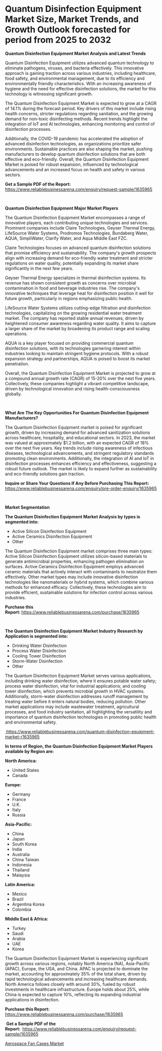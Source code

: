 <p><h1>Quantum Disinfection Equipment Market Size, Market Trends, and Growth Outlook forecasted for period from 2025 to 2032</h1></p><p><strong>Quantum Disinfection Equipment Market Analysis and Latest Trends</strong></p>
<p><p>Quantum Disinfection Equipment utilizes advanced quantum technology to eliminate pathogens, viruses, and bacteria effectively. This innovative approach is gaining traction across various industries, including healthcare, food safety, and environmental management, due to its efficiency and environmentally friendly characteristics. With an increasing awareness of hygiene and the need for effective disinfection solutions, the market for this technology is witnessing significant growth.</p><p>The Quantum Disinfection Equipment Market is expected to grow at a CAGR of 14.1% during the forecast period. Key drivers of this market include rising health concerns, stricter regulations regarding sanitation, and the growing demand for non-toxic disinfecting methods. Recent trends highlight the integration of IoT and AI technologies, enhancing monitoring and control of disinfection processes. </p><p>Additionally, the COVID-19 pandemic has accelerated the adoption of advanced disinfection technologies, as organizations prioritize safer environments. Sustainable practices are also shaping the market, pushing manufacturers to develop quantum disinfection solutions that are both effective and eco-friendly. Overall, the Quantum Disinfection Equipment Market is poised for robust expansion, influenced by technological advancements and an increased focus on health and safety in various sectors.</p></p>
<p><strong>Get a Sample PDF of the Report:&nbsp;</strong> <a href="https://www.reliablebusinessarena.com/enquiry/request-sample/1635965?utm_campaign=2992&utm_medium=2&utm_source=Github&utm_content=ia&utm_term=23032025&utm_id=quantum-disinfection-equipment">https://www.reliablebusinessarena.com/enquiry/request-sample/1635965</a></p>
<p>&nbsp;</p>
<p><strong>Quantum Disinfection Equipment Major Market Players</strong></p>
<p><p>The Quantum Disinfection Equipment Market encompasses a range of innovative players, each contributing unique technologies and services. Prominent companies include Claire Technologies, Geyser Thermal Energy, LifeSource Water Systems, Prodromos Technologies, Bundaberg Water, AQUA, SimpliWater, Clarify Water, and Aqua Middle East FZC. </p><p>Claire Technologies focuses on advanced quantum disinfection solutions that promise efficiency and sustainability. The company's growth prospects align with increasing demand for eco-friendly water treatment and stricter regulations on water quality, potentially expanding its market share significantly in the next few years.</p><p>Geyser Thermal Energy specializes in thermal disinfection systems. Its revenue has shown consistent growth as concerns over microbial contamination in food and beverage industries rise. The company's innovative techniques that leverage heat for disinfection position it well for future growth, particularly in regions emphasizing public health.</p><p>LifeSource Water Systems utilizes cutting-edge filtration and disinfection technologies, capitalizing on the growing residential water treatment market. The company has reported stable annual revenues, driven by heightened consumer awareness regarding water quality. It aims to capture a larger share of the market by broadening its product range and scaling operations.</p><p>AQUA is a key player focused on providing commercial quantum disinfection solutions, with its technologies garnering interest within industries looking to maintain stringent hygiene protocols. With a robust expansion strategy and partnerships, AQUA is poised to boost its market penetration.</p><p>Overall, the Quantum Disinfection Equipment Market is projected to grow at a compound annual growth rate (CAGR) of 15-20% over the next five years. Collectively, these companies highlight a vibrant competitive landscape, driven by technological innovation and rising health-consciousness globally.</p></p>
<p>&nbsp;</p>
<p><strong>What Are The Key Opportunities For Quantum Disinfection Equipment Manufacturers?</strong></p>
<p><p>The Quantum Disinfection Equipment market is poised for significant growth, driven by increasing demand for advanced sanitization solutions across healthcare, hospitality, and educational sectors. In 2023, the market was valued at approximately $1.2 billion, with an expected CAGR of 18% over the next five years. Key trends include rising awareness of infectious diseases, technological advancements, and stringent regulatory standards promoting clean environments. Additionally, the integration of AI and IoT in disinfection processes enhances efficiency and effectiveness, suggesting a robust future outlook. The market is likely to expand further as sustainability and eco-friendly solutions gain traction.</p></p>
<p><strong>Inquire or Share Your Questions If Any Before Purchasing This Report:</strong> <a href="https://www.reliablebusinessarena.com/enquiry/pre-order-enquiry/1635965?utm_campaign=2992&utm_medium=2&utm_source=Github&utm_content=ia&utm_term=23032025&utm_id=quantum-disinfection-equipment">https://www.reliablebusinessarena.com/enquiry/pre-order-enquiry/1635965</a></p>
<p>&nbsp;</p>
<p><strong>Market Segmentation</strong></p>
<p><strong>The Quantum Disinfection Equipment Market Analysis by types is segmented into:</strong></p>
<p><ul><li>Active Silicon Disinfection Equipment</li><li>Active Ceramics Disinfection Equipment</li><li>Other</li></ul></p>
<p><p>The Quantum Disinfection Equipment market comprises three main types: Active Silicon Disinfection Equipment utilizes silicon-based materials to generate antimicrobial properties, enhancing pathogen elimination on surfaces. Active Ceramics Disinfection Equipment employs advanced ceramic materials that actively interact with contaminants to neutralize them effectively. Other market types may include innovative disinfection technologies like nanomaterials or hybrid systems, which combine various methods for enhanced efficacy. Collectively, these technologies aim to provide efficient, sustainable solutions for infection control across various industries.</p></p>
<p><strong>Purchase this Report:&nbsp;</strong><a href="https://www.reliablebusinessarena.com/purchase/1635965?utm_campaign=2992&utm_medium=2&utm_source=Github&utm_content=ia&utm_term=23032025&utm_id=quantum-disinfection-equipment">https://www.reliablebusinessarena.com/purchase/1635965</a></p>
<p>&nbsp;</p>
<p><strong>The Quantum Disinfection Equipment Market Industry Research by Application is segmented into:</strong></p>
<p><ul><li>Drinking Water Disinfection</li><li>Process Water Disinfection</li><li>Cooling Tower Disinfection</li><li>Storm-Water Disinfection</li><li>Other</li></ul></p>
<p><p>The Quantum Disinfection Equipment Market serves various applications, including drinking water disinfection, where it ensures potable water safety; process water disinfection, vital for industrial applications; and cooling tower disinfection, which prevents microbial growth in HVAC systems. Additionally, storm-water disinfection addresses runoff management by treating water before it enters natural bodies, reducing pollution. Other market applications may include wastewater treatment, agricultural processes, and food industry sanitation, all highlighting the versatility and importance of quantum disinfection technologies in promoting public health and environmental safety.</p></p>
<p><a href="https://www.reliablebusinessarena.com/quantum-disinfection-equipment-market-r1635965?utm_campaign=2992&utm_medium=2&utm_source=Github&utm_content=ia&utm_term=23032025&utm_id=quantum-disinfection-equipment">&nbsp;https://www.reliablebusinessarena.com/quantum-disinfection-equipment-market-r1635965</a></p>
<p><strong>In terms of Region, the Quantum Disinfection Equipment Market Players available by Region are:</strong></p>
<p>
    <p> <strong> North America: </strong>
        <ul>
            <li>United States</li>
            <li>Canada</li>
        </ul>
        </p> 
    <p> <strong> Europe: </strong>
        <ul>
            <li>Germany</li>
            <li>France</li>
            <li>U.K.</li>
            <li>Italy</li>
            <li>Russia</li>
        </ul>
        </p> 
    <p> <strong> Asia-Pacific: </strong>
        <ul>
            <li>China</li>
            <li>Japan</li>
            <li>South Korea</li>
            <li>India</li>
            <li>Australia</li>
            <li>China Taiwan</li>
            <li>Indonesia</li>
            <li>Thailand</li>
            <li>Malaysia</li>
        </ul>
        </p> 
    <p> <strong> Latin America: </strong>
        <ul>
            <li>Mexico</li>
            <li>Brazil</li>
            <li>Argentina Korea</li>
            <li>Colombia</li>
        </ul>
        </p> 
    <p> <strong> Middle East & Africa: </strong>
        <ul>
            <li>Turkey</li>
            <li>Saudi</li>
            <li>Arabia</li>
            <li>UAE</li>
            <li>Korea</li>
        </ul>
    </p>
    </p>
<p><p>The Quantum Disinfection Equipment Market is experiencing significant growth across various regions, notably North America (NA), Asia-Pacific (APAC), Europe, the USA, and China. APAC is projected to dominate the market, accounting for approximately 35% of the total share, driven by rapid technological advancements and increasing healthcare demands. North America follows closely with around 30%, fueled by robust investments in healthcare infrastructure. Europe holds about 25%, while China is expected to capture 10%, reflecting its expanding industrial applications in disinfection.</p></p>
<p><strong>Purchase this Report: </strong><a href="https://www.reliablebusinessarena.com/purchase/1635965?utm_campaign=2992&utm_medium=2&utm_source=Github&utm_content=ia&utm_term=23032025&utm_id=quantum-disinfection-equipment">https://www.reliablebusinessarena.com/purchase/1635965</a></p>
<p>&nbsp;<strong>Get a Sample PDF of the Report:&nbsp;&nbsp;</strong><a href="https://www.reliablebusinessarena.com/enquiry/request-sample/1635965?utm_campaign=2992&utm_medium=2&utm_source=Github&utm_content=ia&utm_term=23032025&utm_id=quantum-disinfection-equipment">https://www.reliablebusinessarena.com/enquiry/request-sample/1635965</a></p>
<p><strong></strong></p>
<p><p><a href="https://github.com/jenithschijf/Market-Research-Report-List-1/blob/main/aerospace-fan-cases-market.md?utm_campaign=2992&utm_medium=2&utm_source=Github&utm_content=ia&utm_term=23032025&utm_id=quantum-disinfection-equipment">Aerospace Fan Cases Market</a></p></p>